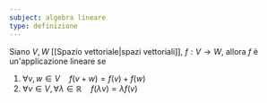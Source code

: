 ```yaml
---
subject: algebra lineare
type: definizione
---
```

Siano $V,W$ [[Spazio vettoriale|spazi vettoriali]], $f:V\to W$, allora $f$ è un'applicazione lineare se
1. $\forall v,w\in V\quad f(v+w)=f(v)+f(w)$
2. $\forall v\in V, \forall\lambda\in\mathbb{R}\quad f(\lambda v)=\lambda f(v)$